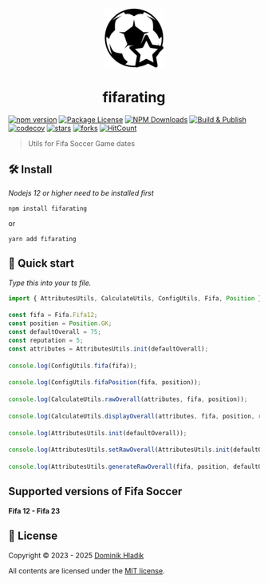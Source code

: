 <p align="center">
  <a href="https://github.com/Celtian/fifarating" target="blank"><img src="assets/logo.svg?sanitize=true" alt="" width="120"></a>
  <h1 align="center">fifarating</h1>
</p>

[![npm version](https://badge.fury.io/js/fifarating.svg)](https://badge.fury.io/js/fifarating)
[![Package License](https://img.shields.io/npm/l/fifarating.svg)](https://www.npmjs.com/fifarating)
[![NPM Downloads](https://img.shields.io/npm/dm/fifarating.svg)](https://www.npmjs.com/fifarating)
[![Build & Publish](https://github.com/celtian/fifarating/workflows/Build%20&%20Publish/badge.svg)](https://github.com/celtian/fifarating/actions)
[![codecov](https://codecov.io/gh/Celtian/fifatables/branch/master/graph/badge.svg?token=1IRUKIKM0D)](https://codecov.io/gh/celtian/fifarating/)
[![stars](https://badgen.net/github/stars/celtian/fifarating)](https://github.com/celtian/fifarating/)
[![forks](https://badgen.net/github/forks/celtian/fifarating)](https://github.com/celtian/fifarating/)
[![HitCount](http://hits.dwyl.com/celtian/fifarating.svg)](http://hits.dwyl.com/celtian/fifarating)

> Utils for Fifa Soccer Game dates

## 🛠️ Install

_Nodejs 12 or higher need to be installed first_

```terminal
npm install fifarating
```

or

```terminal
yarn add fifarating
```

## 🚀 Quick start

_Type this into your ts file._

```typescript
import { AttributesUtils, CalculateUtils, ConfigUtils, Fifa, Position } from 'fifarating';

const fifa = Fifa.Fifa12;
const position = Position.GK;
const defaultOverall = 75;
const reputation = 5;
const attributes = AttributesUtils.init(defaultOverall);

console.log(ConfigUtils.fifa(fifa));

console.log(ConfigUtils.fifaPosition(fifa, position));

console.log(CalculateUtils.rawOverall(attributes, fifa, position));

console.log(CalculateUtils.displayOverall(attributes, fifa, position, reputation));

console.log(AttributesUtils.init(defaultOverall));

console.log(AttributesUtils.setRawOverall(AttributesUtils.init(defaultOverall), fifa, position, defaultOverall + 5));

console.log(AttributesUtils.generateRawOverall(fifa, position, defaultOverall));
```

## Supported versions of Fifa Soccer

**Fifa 12 - Fifa 23**

## 🪪 License

Copyright &copy; 2023 - 2025 [Dominik Hladik](https://github.com/Celtian)

All contents are licensed under the [MIT license].

[mit license]: LICENSE
